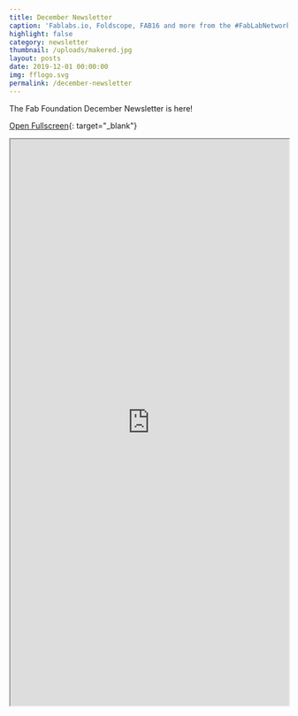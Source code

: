 ```yaml
---
title: December Newsletter
caption: 'Fablabs.io, Foldscope, FAB16 and more from the #FabLabNetwork'
highlight: false
category: newsletter
thumbnail: /uploads/makered.jpg
layout: posts
date: 2019-12-01 00:00:00
img: fflogo.svg
permalink: /december-newsletter
---
```


The Fab Foundation December Newsletter is here\!

[Open Fullscreen](https://mailchi.mp/fabfoundation.org/the-fab-foundation-december-newsletter-is-here-4007311){: target="_blank"}

<iframe src="https://mailchi.mp/fabfoundation.org/the-fab-foundation-december-newsletter-is-here-4007311" style="max-width: 1024px; width: 100%; margin: 0 auto; height: 1024px"></iframe>